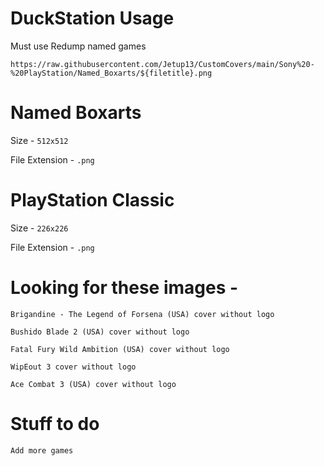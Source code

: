 # DuckStation Usage

Must use Redump named games

```
https://raw.githubusercontent.com/Jetup13/CustomCovers/main/Sony%20-%20PlayStation/Named_Boxarts/${filetitle}.png
```

# Named Boxarts

Size - `512x512`

File Extension - `.png`

# PlayStation Classic

Size - `226x226`

File Extension - `.png`

# Looking for these images -

```
Brigandine - The Legend of Forsena (USA) cover without logo

Bushido Blade 2 (USA) cover without logo

Fatal Fury Wild Ambition (USA) cover without logo

WipEout 3 cover without logo

Ace Combat 3 (USA) cover without logo
```

# Stuff to do

```
Add more games
```
